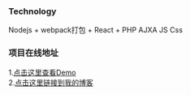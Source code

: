 
        
### Technology  
  Nodejs + webpack打包 + React + PHP AJXA  JS  Css

### 项目在线地址
1.[点击这里查看Demo](http://music.movecss.com/src/template/music.html)<br />
2.[点击这里链接到我的博客](http://www.movecss.com)<br />
 
 